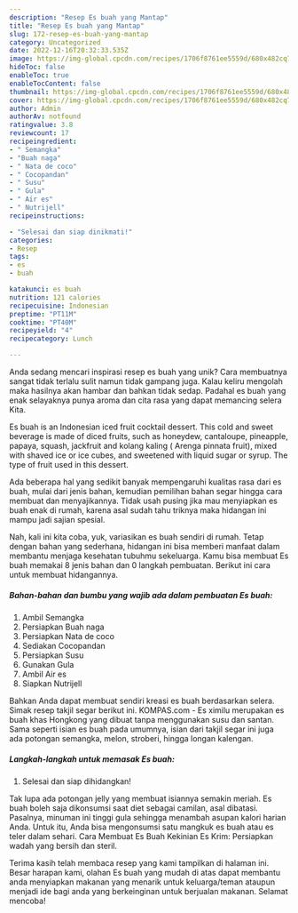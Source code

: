 ```yaml
---
description: "Resep Es buah yang Mantap"
title: "Resep Es buah yang Mantap"
slug: 172-resep-es-buah-yang-mantap
category: Uncategorized
date: 2022-12-16T20:32:33.535Z
image: https://img-global.cpcdn.com/recipes/1706f8761ee5559d/680x482cq70/es-buah-foto-resep-utama.jpg
hideToc: false
enableToc: true
enableTocContent: false
thumbnail: https://img-global.cpcdn.com/recipes/1706f8761ee5559d/680x482cq70/es-buah-foto-resep-utama.jpg
cover: https://img-global.cpcdn.com/recipes/1706f8761ee5559d/680x482cq70/es-buah-foto-resep-utama.jpg
author: Admin
authorAv: notfound
ratingvalue: 3.8
reviewcount: 17
recipeingredient:
- " Semangka"
- "Buah naga"
- " Nata de coco"
- " Cocopandan"
- " Susu"
- " Gula"
- " Air es"
- " Nutrijell"
recipeinstructions:

- "Selesai dan siap dinikmati!"
categories:
- Resep
tags:
- es
- buah

katakunci: es buah 
nutrition: 121 calories
recipecuisine: Indonesian
preptime: "PT11M"
cooktime: "PT40M"
recipeyield: "4"
recipecategory: Lunch

---
```





Anda sedang mencari inspirasi resep es buah yang unik? Cara membuatnya sangat tidak terlalu sulit namun tidak gampang juga. Kalau keliru mengolah maka hasilnya akan hambar dan bahkan tidak sedap. Padahal es buah yang enak selayaknya punya aroma dan cita rasa yang dapat memancing selera Kita.





Es buah is an Indonesian iced fruit cocktail dessert. This cold and sweet beverage is made of diced fruits, such as honeydew, cantaloupe, pineapple, papaya, squash, jackfruit and kolang kaling ( Arenga pinnata fruit), mixed with shaved ice or ice cubes, and sweetened with liquid sugar or syrup. The type of fruit used in this dessert.

Ada beberapa hal yang sedikit banyak mempengaruhi kualitas rasa dari es buah, mulai dari jenis bahan, kemudian pemilihan bahan segar hingga cara membuat dan menyajikannya. Tidak usah pusing jika mau menyiapkan es buah enak di rumah, karena asal sudah tahu triknya maka hidangan ini mampu jadi sajian spesial.






Nah, kali ini kita coba, yuk, variasikan es buah sendiri di rumah. Tetap dengan bahan yang sederhana, hidangan ini bisa memberi manfaat dalam membantu menjaga kesehatan tubuhmu sekeluarga. Kamu bisa membuat Es buah memakai 8 jenis bahan dan 0 langkah pembuatan. Berikut ini cara untuk membuat hidangannya.

<!--inarticleads1-->

##### Bahan-bahan dan bumbu yang wajib ada dalam pembuatan Es buah:

1. Ambil  Semangka
1. Persiapkan Buah naga
1. Persiapkan  Nata de coco
1. Sediakan  Cocopandan
1. Persiapkan  Susu
1. Gunakan  Gula
1. Ambil  Air es
1. Siapkan  Nutrijell


Bahkan Anda dapat membuat sendiri kreasi es buah berdasarkan selera. Simak resep takjil segar berikut ini. KOMPAS.com - Es ximilu merupakan es buah khas Hongkong yang dibuat tanpa menggunakan susu dan santan. Sama seperti isian es buah pada umumnya, isian dari takjil segar ini juga ada potongan semangka, melon, stroberi, hingga longan kalengan. 

<!--inarticleads2-->

##### Langkah-langkah untuk memasak Es buah:


1. Selesai dan siap dihidangkan!

Tak lupa ada potongan jelly yang membuat isiannya semakin meriah. Es buah boleh saja dikonsumsi saat diet sebagai camilan, asal dibatasi. Pasalnya, minuman ini tinggi gula sehingga menambah asupan kalori harian Anda. Untuk itu, Anda bisa mengonsumsi satu mangkuk es buah atau es teler dalam sehari. Cara Membuat Es Buah Kekinian Es Krim: Persiapkan wadah yang bersih dan steril. 

Terima kasih telah membaca resep yang kami tampilkan di halaman ini. Besar harapan kami, olahan Es buah yang mudah di atas dapat membantu anda menyiapkan makanan yang menarik untuk keluarga/teman ataupun menjadi ide bagi anda yang berkeinginan untuk berjualan makanan. Selamat mencoba!
